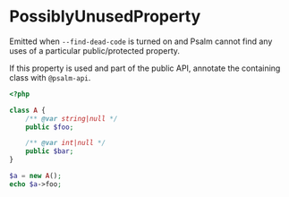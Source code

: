 # PossiblyUnusedProperty

Emitted when `--find-dead-code` is turned on and Psalm cannot find any uses of a
particular public/protected property.

If this property is used and part of the public API, annotate the containing
class with `@psalm-api`.

```php
<?php

class A {
    /** @var string|null */
    public $foo;

    /** @var int|null */
    public $bar;
}

$a = new A();
echo $a->foo;
```
